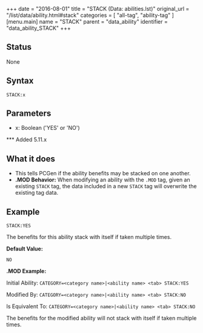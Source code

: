 +++
date = "2016-08-01"
title = "STACK (Data: abilities.lst)"
original_url = "/list/data/ability.html#stack"
categories = [ "all-tag", "ability-tag" ]
[menu.main]
    name = "STACK"
    parent = "data_ability"
    identifier = "data_ability_STACK"
+++

## Status

None

## Syntax

`STACK:x`

## Parameters

-   x: Boolean ('YES' or 'NO')



<span id="stack"></span> \*\*\* Added 5.11.x

What it does
------------

-   This tells PCGen if the ability benefits may be stacked on
    one another.
-   **.MOD Behavior:** When modifying an ability with the `.MOD` tag,
    given an existing `STACK` tag, the data included in a new `STACK`
    tag will overwrite the existing tag data.

Example
-------

`STACK:YES`

The benefits for this ability stack with itself if taken multiple times.

**Default Value:**

`NO`

**.MOD Example:**

Initial Ability:
`CATEGORY=<category name>|<ability name> <tab> STACK:YES`

Modified By: `CATEGORY=<category name>|<ability name> <tab> STACK:NO`

Is Equivalent To:
`CATEGORY=<category name>|<ability name> <tab> STACK:NO`

The benefits for the modified ability will not stack with itself if
taken multiple times.

